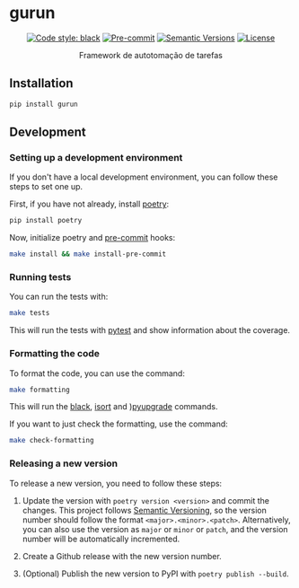 # gurun

<div align="center">

[![Code style: black](https://img.shields.io/badge/code%20style-black-000000.svg)](https://github.com/psf/black)
[![Pre-commit](https://img.shields.io/badge/pre--commit-enabled-brightgreen?logo=pre-commit&logoColor=white)](https://github.com/gabrielguarisa/gurun/blob/master/.pre-commit-config.yaml)
[![Semantic Versions](https://img.shields.io/badge/%20%20%F0%9F%93%A6%F0%9F%9A%80-semantic--versions-e10079.svg)](https://github.com/gabrielguarisa/gurun/releases)
[![License](https://img.shields.io/github/license/gabrielguarisa/gurun)](https://github.com/gabrielguarisa/gurun/blob/master/LICENSE)

Framework de autotomação de tarefas

</div>

## Installation

```bash
pip install gurun
```

## Development
### Setting up a development environment

If you don't have a local development environment, you can follow these steps to set one up.

First, if you have not already, install [poetry](https://python-poetry.org/):

```bash
pip install poetry
```

Now, initialize poetry and [pre-commit](https://pre-commit.com/) hooks:

```bash
make install && make install-pre-commit
```

### Running tests

You can run the tests with:

```bash
make tests
```

This will run the tests with [pytest](https://docs.pytest.org/en/latest/) and show information about the coverage.

### Formatting the code

To format the code, you can use the command:

```bash
make formatting
```

This will run the [black](https://github.com/psf/black), [isort](https://github.com/PyCQA/isort) and )[pyupgrade](https://github.com/asottile/pyupgrade) commands.

If you want to just check the formatting, use the command:

```bash
make check-formatting
```

### Releasing a new version

To release a new version, you need to follow these steps:

1. Update the version with `poetry version <version>` and commit the changes. This project follows [Semantic Versioning](http://semver.org/), so the version number should follow the format `<major>.<minor>.<patch>`. Alternatively, you can also use the version as `major` or `minor` or `patch`, and the version number will be automatically incremented.

2. Create a Github release with the new version number.

3. (Optional) Publish the new version to PyPI with `poetry publish --build`.
